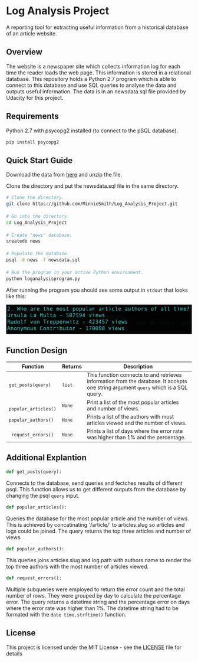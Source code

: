 # Log Analysis Project

A reporting tool for extracting useful information from a historical database of an article website.

## Overview

The website is a newspaper site which collects information log for each time the reader loads the web page. This information is stored in a relational database. This repository holds a Python 2.7 program which is able to connect to this database and use SQL queries to analyse the data and outputs useful information. The data is in an newsdata.sql file provided by Udacity for this project.

## Requirements

Python 2.7 with psycopg2 installed (to connect to the pSQL database).

```bash
pip install psycopg2
```

## Quick Start Guide

Download the data from [here](https://d17h27t6h515a5.cloudfront.net/topher/2016/August/57b5f748_newsdata/newsdata.zip) and unzip the file.

Clone the directory and put the newsdata.sql file in the same directory.

```bash
# Clone the directory.
git clone https://github.com/MinnieSmith/Log_Analysis_Project.git

# Go into the directory.
cd Log_Analysis_Project

# Create "news" database.
createdb news

# Populate the database.
psql -d news -f newsdata.sql

# Run the program in your active Python environment.
python loganalysisprogram.py
```

After running the program you should see some output in `stdout` that looks like this:

![SampleOutput](SampleOutput.png)

## Function Design

| Function              | Returns | Description                                                  |
| --------------------- | ------- | ------------------------------------------------------------ |
| `get_posts(query)`    | `list`  | This function connects to and retrieves information from the database. It accepts one string argument  `query`  which is a SQL query. |
| ` popular_articles()` | `None`  | Print a list of the most popular articles and number of views. |
| `popular_authors()`   | `None`  | Prints a list of the authors with most articles viewed and the number of views. |
| ` request_errors()`   | `None`  | Prints a list of days where the error rate was higher than 1% and the percentage. |



## Additional Explantion

```python
def get_posts(query):
```

Connects to the database, send queries and fectches results of different psql. This function allows us to get different outputs from the database by changing the psql `query` input.  

```python
def popular_articles():
```

Queries the database for the most popular article and the number of views. This is achieved by concatinating '/article/' to articles.slug so articles and logs could be joined. The query returns the top three articles and number of views. 

```python
def popular_authors():
```

This queries joins articles.slug and log.path with authors.name to render the top three authors with the most number of articles viewed.

```python 
def request_errors():
```

Multiple subqueries were employed to return the error count and the total number of rows. They were grouped by day to calculate the percentage error. The query returns a datetime string and the percentage error on days where the error rate was higher than 1%. The datetime string  had to be formated with the `date time.strftime()` function.



## License

This project is licensed under the MIT License - see the [LICENSE](https://github.com/MinnieSmith/Log_Analysis_Project/blob/master/License.txt) file for details